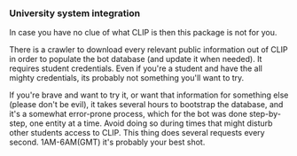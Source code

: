### University system integration
In case you have no clue of what CLIP is then this package is not for you.

There is a crawler to download every relevant public information out of CLIP in order to populate the bot database (and update it when needed).
It requires student credentials.
Even if you're a student and have the all mighty credentials, its probably not something you'll want to try.

If you're brave and want to try it, or want that information for something else (please don't be evil), it takes several hours to bootstrap the database, and it's a somewhat error-prone process, which for the bot was done step-by-step, one entity at a time.
Avoid doing so during times that might disturb other students access to CLIP. This thing does several requests every second. 1AM-6AM(GMT) it's probably your best shot.